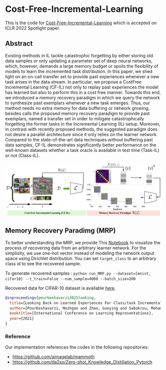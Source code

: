# Cost-Free-Incremental-Learning
This is the code for [Cost-Free-Incremental-Learning](https://openreview.net/forum?id=RxplU3vmBx) which is accepted on ICLR 2022 Spotlight paper.
## Abstract
Existing methods in IL tackle catastrophic forgetting by either storing old data samples or only updating a
parameter set of deep neural networks, which, however, demands a large memory
budget or spoils the flexibility of models to learn the incremented task distribution.
In this paper, we shed light on an on-call transfer set to provide past experiences
whenever a new task arises in the data stream. In particular, we propose a CostFree Incremental Learning (CF-IL) not only to replay past experiences the model
has learned but also to perform this in a cost free manner. Towards this end,
we introduced a memory recovery paradigm in which we query the network to
synthesize past exemplars whenever a new task emerges. Thus, our method needs
no extra memory for data buffering or network growing, besides calls the proposed
memory recovery paradigm to provide past exemplars, named a transfer set in
order to mitigate catastrophically forgetting the former tasks in the Incremental
Learning (IL) setup. Moreover, in contrast with recently proposed methods, the
suggested paradigm does not desire a parallel architecture since it only relies on
the learner network. Compared to the state-of-the-art data techniques without
buffering past data samples, CF-IL demonstrates significantly better performance
on the well-known datasets whether a task oracle is available in test time (Task-IL)
or not (Class-IL).


![Book logo](./figure/proposed_method.png)

## Memory Recovery Paradimg (MRP)

To better understanding the MRP, we provide This [Notebook](MRP.ipynb) 
to visualize the process of recovering data from an arbitrary learner network. For the simplisity, we use one-hot vector instead of modeling the network output space using Dirichlet distribution. You can set `target_class` to an arbitrary class id to see the recovered sample.

To generate recovered samples :
`python run_MRP.py --dataset=[mnist, cifar10] --t_train=False --num_sample=4000 --batch_size=200 `

Recovered data for CIFAR-10 dataset is available [here](https://drive.google.com/drive/folders/1AR_tWxt36m9rm0SDHFIJ4LCjas9O3s-I?usp=sharing
).














```BibTeX
@inproceedings{pourkeshavarzi2021looking,
  title={Looking Back on Learned Experiences For Class/task Incremental Learning},
  author={PourKeshavarzi, Mozhgan and Zhao, Guoying and Sabokrou, Mohammad},
  booktitle={International Conference on Learning Representations},
  year={2021}
}
```

### Reference
Our implementation references the codes in the following repositories:
* <https://github.com/aimagelab/mammoth>
* <https://github.com/da2so/Zero-shot_Knowledge_Distillation_Pytorch>